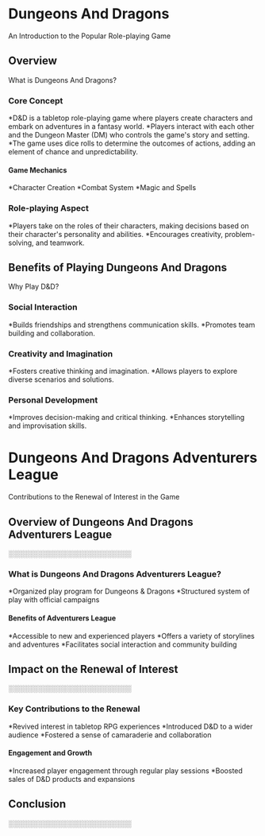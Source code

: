 
# Dungeons And Dragons
An Introduction to the Popular Role-playing Game

## Overview
What is Dungeons And Dragons?

### Core Concept
*D&D is a tabletop role-playing game where players create characters and embark on adventures in a fantasy world.
*Players interact with each other and the Dungeon Master (DM) who controls the game's story and setting.
*The game uses dice rolls to determine the outcomes of actions, adding an element of chance and unpredictability.

#### Game Mechanics
*Character Creation
*Combat System
*Magic and Spells

### Role-playing Aspect
*Players take on the roles of their characters, making decisions based on their character's personality and abilities.
*Encourages creativity, problem-solving, and teamwork.

## Benefits of Playing Dungeons And Dragons
Why Play D&D?

### Social Interaction
*Builds friendships and strengthens communication skills.
*Promotes team building and collaboration.

### Creativity and Imagination
*Fosters creative thinking and imagination.
*Allows players to explore diverse scenarios and solutions.

### Personal Development
*Improves decision-making and critical thinking.
*Enhances storytelling and improvisation skills.

# Dungeons And Dragons Adventurers League
Contributions to the Renewal of Interest in the Game

## Overview of Dungeons And Dragons Adventurers League
░░░░░░░░░░░░░░░░░░░░░░░░░

### What is Dungeons And Dragons Adventurers League?
*Organized play program for Dungeons & Dragons
*Structured system of play with official campaigns

#### Benefits of Adventurers League
*Accessible to new and experienced players
*Offers a variety of storylines and adventures
*Facilitates social interaction and community building

## Impact on the Renewal of Interest
░░░░░░░░░░░░░░░░░░░░░░░░░

### Key Contributions to the Renewal
*Revived interest in tabletop RPG experiences
*Introduced D&D to a wider audience
*Fostered a sense of camaraderie and collaboration

#### Engagement and Growth
*Increased player engagement through regular play sessions
*Boosted sales of D&D products and expansions

## Conclusion
░░░░░░░░░░░░░░░░░░░░░░░░░

